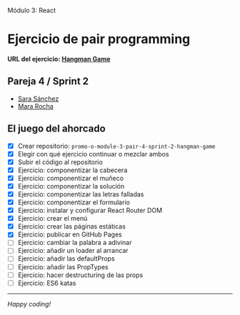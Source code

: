 Módulo 3: React

# Ejercicio de pair programming

**URL del ejercicio: [Hangman Game](http://beta.adalab.es/promo-o-module-3-pair-4-sprint-2-hangman-game/)**

## Pareja 4 / Sprint 2

- [Sara Sánchez](https://github.com/SaraSanchezL)
- [Mara Rocha](https://github.com/mararochafernandez)

## El juego del ahorcado

- [x] Crear repositorio: `promo-o-module-3-pair-4-sprint-2-hangman-game`
- [x] Elegir con qué ejercicio continuar o mezclar ambos
- [x] Subir el código al repositorio
- [x] Ejercicio: componentizar la cabecera
- [x] Ejercicio: componentizar el muñeco
- [x] Ejercicio: componentizar la solución
- [x] Ejercicio: componentizar las letras falladas
- [x] Ejercicio: componentizar el formulario
- [x] Ejercicio: instalar y configurar React Router DOM
- [x] Ejercicio: crear el menú
- [x] Ejercicio: crear las páginas estáticas
- [x] Ejercicio: publicar en GitHub Pages
- [ ] Ejercicio: cambiar la palabra a adivinar
- [ ] Ejercicio: añadir un loader al arrancar
- [ ] Ejercicio: añadir las defaultProps
- [ ] Ejercicio: añadir las PropTypes
- [ ] Ejercicio: hacer destructuring de las props
- [ ] Ejercicio: ES6 katas

---

_Happy coding!_
